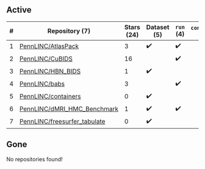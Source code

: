 ## Active
| # | Repository (7) | Stars (24) | Dataset (5) | `run` (4) | `containers-run` |
| --- | --- | --- | --- | --- | --- |
| 1 | [PennLINC/AtlasPack](https://github.com/PennLINC/AtlasPack) | 3 | :heavy_check_mark: | :heavy_check_mark: |  |
| 2 | [PennLINC/CuBIDS](https://github.com/PennLINC/CuBIDS) | 16 |  | :heavy_check_mark: |  |
| 3 | [PennLINC/HBN_BIDS](https://github.com/PennLINC/HBN_BIDS) | 1 | :heavy_check_mark: |  |  |
| 4 | [PennLINC/babs](https://github.com/PennLINC/babs) | 3 |  | :heavy_check_mark: |  |
| 5 | [PennLINC/containers](https://github.com/PennLINC/containers) | 0 | :heavy_check_mark: |  |  |
| 6 | [PennLINC/dMRI_HMC_Benchmark](https://github.com/PennLINC/dMRI_HMC_Benchmark) | 1 | :heavy_check_mark: | :heavy_check_mark: |  |
| 7 | [PennLINC/freesurfer_tabulate](https://github.com/PennLINC/freesurfer_tabulate) | 0 | :heavy_check_mark: |  |  |

## Gone
No repositories found!
